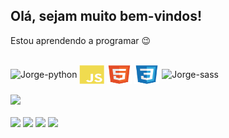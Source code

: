 ##  **Olá, sejam muito bem-vindos!**

Estou aprendendo a programar 😉
</br>

<!-- Tecnologias --> 
</div>
  <div style="display: inline_block"><br>
    <img align="center" alt="Jorge-python" height="30" width="40" src="https://icongr.am/devicon/python-original.svg?size=128&color=currentColor">  
    <img align="center" alt="Jorge-Js" height="30" width="40" src="https://raw.githubusercontent.com/devicons/devicon/master/icons/javascript/javascript-plain.svg">
    <img align="center" alt="Jorge-HTML" height="30" width="40" src="https://raw.githubusercontent.com/devicons/devicon/master/icons/html5/html5-original.svg">
    <img align="center" alt="Jorge-CSS" height="30" width="40" src="https://raw.githubusercontent.com/devicons/devicon/master/icons/css3/css3-original.svg">
    <img align="center" alt="Jorge-sass" height="30" width="40" src="https://cdn.jsdelivr.net/gh/devicons/devicon/icons/sass/sass-original.svg">   
  </div>

</br>
<!-- Git Hub Stats -->
<div>
  <img height="180em" src ="https://github-readme-stats.vercel.app/api?username=JorgeFerreira09&show_icons=true&theme=dark">
 </div>
 
 <br>
 
 <div> 
 <a href=https://www.youtube.com/channel/UCrqFnB9HOh9HST8EhH9a-aA target="_blank"><img src="https://img.shields.io/badge/YouTube-FF0000?style=for-the-badge&logo=youtube&logoColor=white" target="_blank"></a>
  <a href="https://instagram.com/ferreira081993/" target="_blank"><img src="https://img.shields.io/badge/-Instagram-%23E4405F?style=for-the-badge&logo=instagram&logoColor=white" target="_blank"></a>
  <a href = "mailto:ferreirafilho081993@gmail.com"><img src="https://img.shields.io/badge/-Gmail-%23333?style=for-the-badge&logo=gmail&logoColor=white" target="_blank"></a>
  <a href="https://www.linkedin.com/in/jorge-ferreira-843520203/" target="_blank"><img src="https://img.shields.io/badge/-LinkedIn-%230077B5?style=for-the-badge&logo=linkedin&logoColor=white" target="_blank"></a> 
</div>
